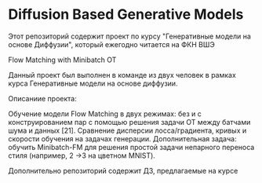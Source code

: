 # Diffusion Based Generative Models

Этот репозиторий содержит проект по курсу "Генеративные модели на основе Диффузии", который ежегодно читается на ФКН ВШЭ

Flow Matching with Minibatch OT

Данный проект был выполнен в команде из двух человек в рамках курса Генеративные модели на основе диффузии.

Описаниие проекта:

Обучение модели Flow Matching в двух режимах: без и с конструированием пар
с помощью решения задачи ОТ между батчами шума и данных [21]. Сравнение
дисперсии лосса/градиента, кривых и скорости обучения на задачах генерации.
Дополнительная задача: обучить Minibatch-FM для
решения простой задачи непарного переноса стиля (например, 2 →3 на цветном
MNIST).

Дополнительно репозиторий содержит ДЗ, предлагаемые на курсе
